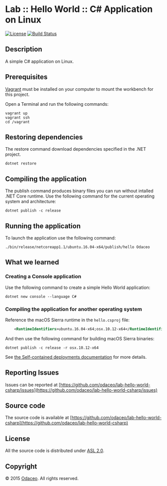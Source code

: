 # Lab :: Hello World :: C# Application on Linux

[![License](https://img.shields.io/github/license/odaceo/lab-hello-world-csharp.svg)](LICENSE)
[![Build Status](https://travis-ci.org/odaceo/lab-hello-world-csharp.svg)](https://travis-ci.org/odaceo/lab-hello-world-csharp)

## Description

A simple C# application on Linux.

## Prerequisites

[Vagrant](https://www.vagrantup.com/downloads.html) must be installed on your 
computer to mount the workbench for this project.

Open a Terminal and run the following commands:

```shell
vagrant up
vagrant ssh
cd /vagrant
```

## Restoring dependencies

The restore command download dependencies specified in the .NET project.

``` shell
dotnet restore
```

## Compiling the application

The publish command produces binary files you can run without intalled .NET Core runtime.
Use the following command for the current operating system and architecture:

``` shell
dotnet publish -c release
```

## Running the application

To launch the application use the following command:

``` shell
./bin/release/netcoreapp1.1/ubuntu.16.04-x64/publish/hello Odaceo
```

## What we learned

### Creating a Console application

Use the following command to create a simple Hello World application:

``` shell
dotnet new console --language C#
```

### Compiling the application for another operating system

Reference the macOS Sierra runtime in the `hello.csproj` file:

``` xml
    <RuntimeIdentifiers>ubuntu.16.04-x64;osx.10.12-x64</RuntimeIdentifiers>
```

And then use the following command for building macOS Sierra binaries:

``` shell
dotnet publish -c release -r osx.10.12-x64
```

See [the Self-contained deployments documentation](https://docs.microsoft.com/en-us/dotnet/articles/core/deploying/index#self-contained-deployments-scd) for more details.

## Reporting Issues

Issues can be reported at [https://github.com/odaceo/lab-hello-world-csharp/issues](https://github.com/odaceo/lab-hello-world-csharp/issues)

## Source code

The source code is available at [https://github.com/odaceo/lab-hello-world-csharp](https://github.com/odaceo/lab-hello-world-csharp)

## License

All the source code is distributed under [ASL 2.0](LICENSE).

## Copyright

© 2015 [Odaceo](http://odaceo.ch). All rights reserved.
